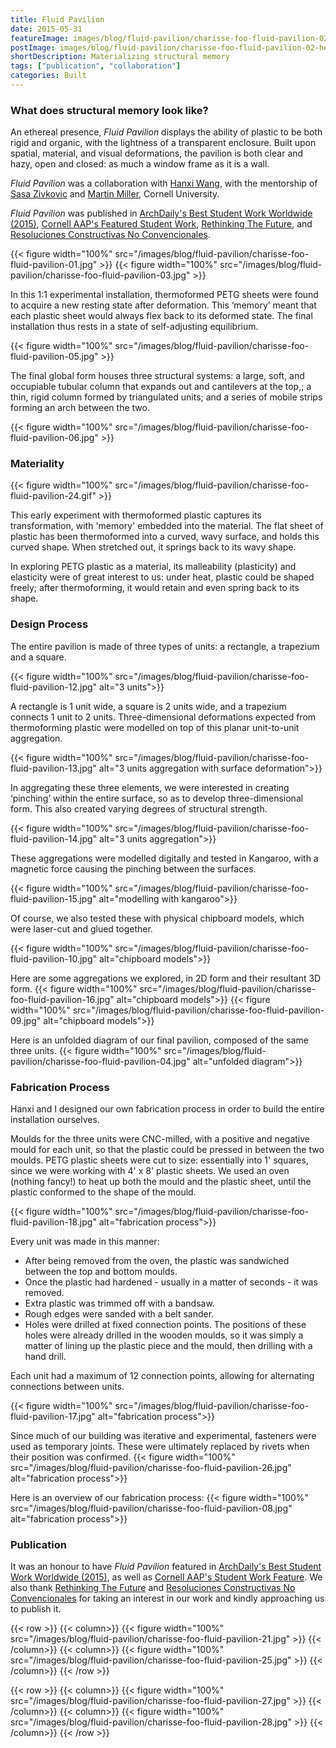 ```yaml
---
title: Fluid Pavilion
date: 2015-05-31
featureImage: images/blog/fluid-pavilion/charisse-foo-fluid-pavilion-02-thumbnail-v.jpg
postImage: images/blog/fluid-pavilion/charisse-foo-fluid-pavilion-02-header.jpg
shortDescription: Materializing structural memory
tags: ["publication", "collaboration"]
categories: Built
---
```


### What does structural memory look like?

An ethereal presence, _Fluid Pavilion_ displays the ability of plastic to be both rigid and organic, with the lightness of a transparent enclosure. Built upon spatial, material, and visual deformations, the pavilion is both clear and hazy, open and closed: as much a window frame as it is a wall.

_Fluid Pavilion_ was a collaboration with [Hanxi Wang](https://www.linkedin.com/in/hanxi-wang-868908137), with the mentorship of [Sasa Zivkovic](https://aap.cornell.edu/people/sasa-zivkovic) and [Martin Miller](https://aap.cornell.edu/people/martin-miller), Cornell University.

_Fluid Pavilion_ was published in [ArchDaily's Best Student Work Worldwide (2015)](https://www.archdaily.com/771146/the-best-student-work-worldwide-archdaily-readers-show-us-their-studio-projects), [Cornell AAP\'s Featured Student Work](https://aap.cornell.edu/student-work/fluid-pavilion), [Rethinking The Future](https://www.re-thinkingthefuture.com/temporary-structure/fluid-pavilion-hanxi-charisse/), and [Resoluciones Constructivas No Convencionales](https://www.facebook.com/rcnc.fauucs/posts/1309734725777266).

{{< figure width="100%" src="/images/blog/fluid-pavilion/charisse-foo-fluid-pavilion-01.jpg" >}}
{{< figure width="100%" src="/images/blog/fluid-pavilion/charisse-foo-fluid-pavilion-03.jpg" >}}

In this 1:1 experimental installation, thermoformed PETG sheets were found to acquire a new resting state after deformation. This ‘memory’ meant that each plastic sheet would always flex back to its deformed state. The final installation thus rests in a state of self-adjusting equilibrium.

{{< figure width="100%" src="/images/blog/fluid-pavilion/charisse-foo-fluid-pavilion-05.jpg" >}}

The final global form houses three structural systems: a large, soft, and occupiable tubular column that expands out and cantilevers at the top,; a thin, rigid column formed by triangulated units; and a series of mobile strips forming an arch between the two.

{{< figure width="100%" src="/images/blog/fluid-pavilion/charisse-foo-fluid-pavilion-06.jpg" >}}

### Materiality

{{< figure width="100%" src="/images/blog/fluid-pavilion/charisse-foo-fluid-pavilion-24.gif" >}}

This early experiment with thermoformed plastic captures its transformation, with 'memory' embedded into the material. The flat sheet of plastic has been thermoformed into a curved, wavy surface, and holds this curved shape. When stretched out, it springs back to its wavy shape.

In exploring PETG plastic as a material, its malleability (plasticity) and elasticity were of great interest to us: under heat, plastic could be shaped freely; after thermoforming, it would retain and even spring back to its shape.

### Design Process

The entire pavilion is made of three types of units: a rectangle, a trapezium and a square.

{{< figure width="100%" src="/images/blog/fluid-pavilion/charisse-foo-fluid-pavilion-12.jpg" alt="3 units">}}

A rectangle is 1 unit wide, a square is 2 units wide, and a trapezium connects 1 unit to 2 units.
Three-dimensional deformations expected from thermoforming plastic were modelled on top of this planar unit-to-unit aggregation.

{{< figure width="100%" src="/images/blog/fluid-pavilion/charisse-foo-fluid-pavilion-13.jpg" alt="3 units aggregation with surface deformation">}}

In aggregating these three elements, we were interested in creating ‘pinching’ within the entire surface, so as to develop three-dimensional form. This also created varying degrees of structural strength.

{{< figure width="100%" src="/images/blog/fluid-pavilion/charisse-foo-fluid-pavilion-14.jpg" alt="3 units aggregation">}}

These aggregations were modelled digitally and tested in Kangaroo, with a magnetic force causing the pinching between the surfaces.

{{< figure width="100%" src="/images/blog/fluid-pavilion/charisse-foo-fluid-pavilion-15.jpg" alt="modelling with kangaroo">}}

Of course, we also tested these with physical chipboard models, which were laser-cut and glued together.

{{< figure width="100%" src="/images/blog/fluid-pavilion/charisse-foo-fluid-pavilion-10.jpg" alt="chipboard models">}}

Here are some aggregations we explored, in 2D form and their resultant 3D form.
{{< figure width="100%" src="/images/blog/fluid-pavilion/charisse-foo-fluid-pavilion-16.jpg" alt="chipboard models">}}
{{< figure width="100%" src="/images/blog/fluid-pavilion/charisse-foo-fluid-pavilion-09.jpg" alt="chipboard models">}}

Here is an unfolded diagram of our final pavilion, composed of the same three units.
{{< figure width="100%" src="/images/blog/fluid-pavilion/charisse-foo-fluid-pavilion-04.jpg" alt="unfolded diagram">}}

### Fabrication Process

Hanxi and I designed our own fabrication process in order to build the entire installation ourselves.

Moulds for the three units were CNC-milled, with a positive and negative mould for each unit, so that the plastic could be pressed in between the two moulds. PETG plastic sheets were cut to size: essentially into 1' squares, since we were working with 4' x 8' plastic sheets. We used an oven (nothing fancy!) to heat up both the mould and the plastic sheet, until the plastic conformed to the shape of the mould.

{{< figure width="100%" src="/images/blog/fluid-pavilion/charisse-foo-fluid-pavilion-18.jpg" alt="fabrication process">}}

Every unit was made in this manner:

- After being removed from the oven, the plastic was sandwiched between the top and bottom moulds.
- Once the plastic had hardened - usually in a matter of seconds - it was removed.
- Extra plastic was trimmed off with a bandsaw.
- Rough edges were sanded with a belt sander.
- Holes were drilled at fixed connection points. The positions of these holes were already drilled in the wooden moulds, so it was simply a matter of lining up the plastic piece and the mould, then drilling with a hand drill.

Each unit had a maximum of 12 connection points, allowing for alternating connections between units.

{{< figure width="100%" src="/images/blog/fluid-pavilion/charisse-foo-fluid-pavilion-17.jpg" alt="fabrication process">}}

Since much of our building was iterative and experimental, fasteners were used as temporary joints. These were ultimately replaced by rivets when their position was confirmed.
{{< figure width="100%" src="/images/blog/fluid-pavilion/charisse-foo-fluid-pavilion-26.jpg" alt="fabrication process">}}

Here is an overview of our fabrication process:
{{< figure width="100%" src="/images/blog/fluid-pavilion/charisse-foo-fluid-pavilion-08.jpg" alt="fabrication process">}}

### Publication

It was an honour to have _Fluid Pavilion_ featured in [ArchDaily's Best Student Work Worldwide (2015)](https://www.archdaily.com/771146/the-best-student-work-worldwide-archdaily-readers-show-us-their-studio-projects), as well as [Cornell AAP\'s Student Work Feature](https://aap.cornell.edu/student-work/fluid-pavilion). We also thank [Rethinking The Future](https://www.re-thinkingthefuture.com/temporary-structure/fluid-pavilion-hanxi-charisse/) and [Resoluciones Constructivas No Convencionales](https://www.facebook.com/rcnc.fauucs/posts/1309734725777266) for taking an interest in our work and kindly approaching us to publish it.

{{< row >}}
{{< column>}}
{{< figure width="100%" src="/images/blog/fluid-pavilion/charisse-foo-fluid-pavilion-21.jpg" >}}
{{< /column>}}
{{< column>}}
{{< figure width="100%" src="/images/blog/fluid-pavilion/charisse-foo-fluid-pavilion-25.jpg" >}}
{{< /column>}}
{{< /row >}}

{{< row >}}
{{< column>}}
{{< figure width="100%" src="/images/blog/fluid-pavilion/charisse-foo-fluid-pavilion-27.jpg" >}}
{{< /column>}}
{{< column>}}
{{< figure width="100%" src="/images/blog/fluid-pavilion/charisse-foo-fluid-pavilion-28.jpg" >}}
{{< /column>}}
{{< /row >}}
